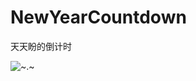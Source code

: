 # NewYearCountdown
天天盼的倒计时

![~.~](https://user-images.githubusercontent.com/9746290/208612760-e4deb5a1-76c3-4604-a5ae-088efff7c361.png)
